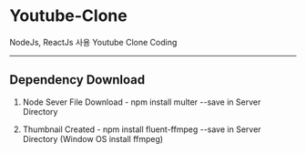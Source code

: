 # Youtube-Clone
NodeJs, ReactJs 사용 Youtube Clone Coding

---

## Dependency Download

1. Node Sever File Download - npm install multer --save in Server Directory

2. Thumbnail Created - npm install fluent-ffmpeg --save in Server Directory (Window OS install ffmpeg)